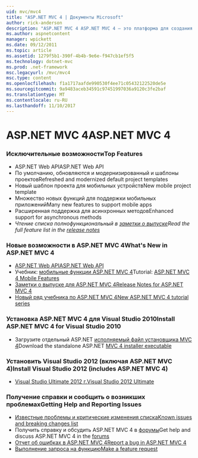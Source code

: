 ```yaml
---
uid: mvc/mvc4
title: "ASP.NET MVC 4 | Документы Microsoft"
author: rick-anderson
description: "ASP.NET MVC 4 ASP.NET MVC 4 — это платформа для создания масштабируемых, основанную на стандартах веб-приложений с помощью надежных конструктивных шаблонов и эффективных возможностей AS...."
ms.author: aspnetcontent
manager: wpickett
ms.date: 09/12/2011
ms.topic: article
ms.assetid: 1279f5b1-390f-4b4b-9e6e-f947cb1ef5f5
ms.technology: dotnet-mvc
ms.prod: .net-framework
msc.legacyurl: /mvc/mvc4
msc.type: content
ms.openlocfilehash: f1a1717aafde990530f4ee71c05432122520de5e
ms.sourcegitcommit: 9a9483aceb34591c97451997036a9120c3fe2baf
ms.translationtype: MT
ms.contentlocale: ru-RU
ms.lasthandoff: 11/10/2017
---
```

<a name="aspnet-mvc-4"></a><span data-ttu-id="5e38c-103">ASP.NET MVC 4</span><span class="sxs-lookup"><span data-stu-id="5e38c-103">ASP.NET MVC 4</span></span>
====================
### <a name="top-features"></a><span data-ttu-id="5e38c-104">Исключительные возможности</span><span class="sxs-lookup"><span data-stu-id="5e38c-104">Top Features</span></span>

- <span data-ttu-id="5e38c-105">ASP.NET Web API</span><span class="sxs-lookup"><span data-stu-id="5e38c-105">ASP.NET Web API</span></span>
- <span data-ttu-id="5e38c-106">По умолчанию, обновляются и модернизированный и шаблоны проектов</span><span class="sxs-lookup"><span data-stu-id="5e38c-106">Refreshed and modernized default project templates</span></span>
- <span data-ttu-id="5e38c-107">Новый шаблон проекта для мобильных устройств</span><span class="sxs-lookup"><span data-stu-id="5e38c-107">New mobile project template</span></span>
- <span data-ttu-id="5e38c-108">Множество новых функций для поддержки мобильных приложений</span><span class="sxs-lookup"><span data-stu-id="5e38c-108">Many new features to support mobile apps</span></span>
- <span data-ttu-id="5e38c-109">Расширенная поддержка для асинхронных методов</span><span class="sxs-lookup"><span data-stu-id="5e38c-109">Enhanced support for asynchronous methods</span></span>
- <span data-ttu-id="5e38c-110">*Чтение списка полнофункциональный в [заметки о выпуске](../whitepapers/mvc4-release-notes.md)*</span><span class="sxs-lookup"><span data-stu-id="5e38c-110">*Read the full feature list in the [release notes](../whitepapers/mvc4-release-notes.md)*</span></span>


### <a name="whats-new-in-aspnet-mvc-4"></a><span data-ttu-id="5e38c-111">Новые возможности в ASP.NET MVC 4</span><span class="sxs-lookup"><span data-stu-id="5e38c-111">What's New in ASP.NET MVC 4</span></span>

- [<span data-ttu-id="5e38c-112">ASP.NET Web API</span><span class="sxs-lookup"><span data-stu-id="5e38c-112">ASP.NET Web API</span></span>](../web-api/index.md)
- <span data-ttu-id="5e38c-113">Учебник: [мобильные функции ASP.NET MVC 4](overview/older-versions/aspnet-mvc-4-mobile-features.md)</span><span class="sxs-lookup"><span data-stu-id="5e38c-113">Tutorial: [ASP.NET MVC 4 Mobile Features](overview/older-versions/aspnet-mvc-4-mobile-features.md)</span></span>
- [<span data-ttu-id="5e38c-114">Заметки о выпуске для ASP.NET MVC 4</span><span class="sxs-lookup"><span data-stu-id="5e38c-114">Release Notes for ASP.NET MVC 4</span></span>](../whitepapers/mvc4-release-notes.md)
- [<span data-ttu-id="5e38c-115">Новый ряд учебника по ASP.NET MVC 4</span><span class="sxs-lookup"><span data-stu-id="5e38c-115">New ASP.NET MVC 4 tutorial series</span></span>](overview/older-versions/getting-started-with-aspnet-mvc4/intro-to-aspnet-mvc-4.md)


### <a name="install-aspnet-mvc-4-for-visual-studio-2010"></a><span data-ttu-id="5e38c-116">Установка ASP.NET MVC 4 для Visual Studio 2010</span><span class="sxs-lookup"><span data-stu-id="5e38c-116">Install ASP.NET MVC 4 for Visual Studio 2010</span></span>

- <span data-ttu-id="5e38c-117">Загрузите отдельный ASP.NET [исполняемый файл установщика MVC 4](https://www.microsoft.com/download/details.aspx?id=30683)</span><span class="sxs-lookup"><span data-stu-id="5e38c-117">Download the standalone ASP.NET [MVC 4 installer executable](https://www.microsoft.com/download/details.aspx?id=30683)</span></span>


### <a name="install-visual-studio-2012-includes-aspnet-mvc-4"></a><span data-ttu-id="5e38c-118">Установить Visual Studio 2012 (включая ASP.NET MVC 4)</span><span class="sxs-lookup"><span data-stu-id="5e38c-118">Install Visual Studio 2012 (includes ASP.NET MVC 4)</span></span>

- [<span data-ttu-id="5e38c-119">Visual Studio Ultimate 2012 г.</span><span class="sxs-lookup"><span data-stu-id="5e38c-119">Visual Studio 2012 Ultimate</span></span>](https://go.microsoft.com/fwlink/?linkid=247148)


### <a name="getting-help-and-reporting-issues"></a><span data-ttu-id="5e38c-120">Получение справки и сообщить о возникших проблемах</span><span class="sxs-lookup"><span data-stu-id="5e38c-120">Getting Help and Reporting Issues</span></span>

- [<span data-ttu-id="5e38c-121">Известные проблемы и критические изменения списка</span><span class="sxs-lookup"><span data-stu-id="5e38c-121">Known issues and breaking changes list</span></span>](../whitepapers/mvc4-release-notes.md#_Toc303253815)
- <span data-ttu-id="5e38c-122">Получить справку и обсудить ASP.NET MVC 4 в [форумы](https://forums.asp.net/1146.aspx)</span><span class="sxs-lookup"><span data-stu-id="5e38c-122">Get help and discuss ASP.NET MVC 4 in the [forums](https://forums.asp.net/1146.aspx)</span></span>
- [<span data-ttu-id="5e38c-123">Отчет об ошибках в ASP.NET MVC 4</span><span class="sxs-lookup"><span data-stu-id="5e38c-123">Report a bug in ASP.NET MVC 4</span></span>](https://github.com/aspnet/AspNetWebStack/issues)
- [<span data-ttu-id="5e38c-124">Выполнение запроса на функцию</span><span class="sxs-lookup"><span data-stu-id="5e38c-124">Make a feature request</span></span>](http://aspnet.uservoice.com/forums/41201-asp-net-mvc)
